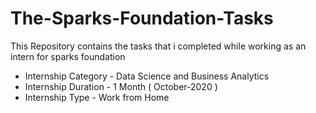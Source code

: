 # The-Sparks-Foundation-Tasks

This Repository contains the tasks that i completed while working as an intern for sparks foundation

* Internship Category - Data Science and Business Analytics
* Internship Duration - 1 Month ( October-2020 )
* Internship Type - Work from Home
